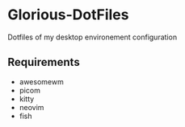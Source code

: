 # Glorious-DotFiles
Dotfiles of my desktop environement configuration

## Requirements
- awesomewm
- picom
- kitty
- neovim
- fish
